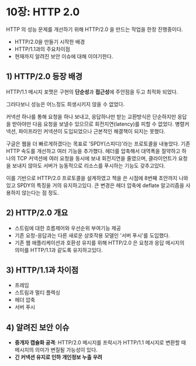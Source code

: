 # 10장: HTTP 2.0

HTTP 의 성능 문제를 개선하기 위해 HTTP/2.0 을 만드는 작업을 한창 진행중이다.

- HTTP/2.0을 만들기 시작한 배경
- HTTP/1.1과의 주요차이점
- 현재까지 알려진 보안 이슈에 대해 이야기한다.

## 1) HTTP/2.0 등장 배경

HTTP/1.1 메시지 포맷은 구현의 **단순성**과 **접근성**에 주안점을 두고 최적화 되었다.

그러다보니 성능은 어느정도 희생시키지 않을 수 없었다.

커넥션 하나를 통해 요청을 하나 보내고, 응답하나만 받는 교환방식은 단순하지만 응답을 받아야만 다음 요청을 보낼수 있으므로 회전지연(latency)를 피할 수 없었다. 병렬커넥션, 파이프라인 커넥션이 도입되었으나 근본적인 해결책이 되지는 못했다.

구글은 웹을 더 빠르게하겠다는 목표로 'SPDY(스피디)'라는 프로토콜을 내놓았다. 기존 HTTP 속도를 개선하고 여러 기능을 추가했다. 헤더를 압축해서 대역폭을 절약하고 하나의 TCP 커넥션에 여러 요청을 동시에 보내 회전지연을 줄였으며, 클라이언트가 요청을 보내지 않아도 서버가 능동적으로 리소스를 푸시하는 기능도 갖추고있다.

 이를 기반으로 HTTP/2.0 프로토콜을 설계하였고 책을 쓴 시점에 8번째 초안까지 나와있고 SPDY의 특징을 거의 유지하고있다. 큰 변경은 헤더 압축에 deflate 알고리즘을 사용하지 않는다는 점 정도.

## 2) HTTP/2.0 개요

- 스트림에 대한 흐름제어와 우선순위 부여기능 제공
- 기존 요청-응답과는 다른 새로운 상호작용 모델인 '서버 푸시'를 도입했다.
- 기존 웹 애플리케이션과 호환성 유지를 위해 HTTP/2.0 은 요청과 응답 메시지의 의미를 HTTP/1.1과 같도록 유지하고있다.

## 3) HTTP/1.1과 차이점

- 프레임
- 스트림과 멀티 플렉싱
- 헤더 압축
- 서버 푸시

## 4) 알려진 보안 이슈

- **중개자 캡슐화 공격**: HTTP/2.0 메시지를 프락시가 HTTP/1.1 메시지로 변환할 때 메시지의 의미가 변질될 가능성이 있다.
- **긴 커넥션 유지로 인하 개인정보 누출 우려**